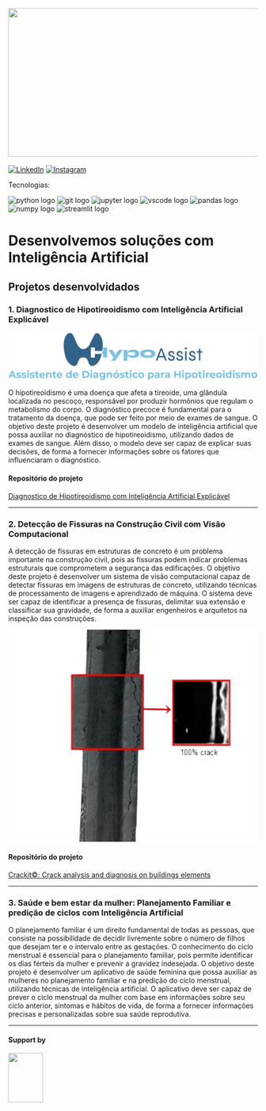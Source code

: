 
<div>
  <img src="https://github.com/cilab-ufersa/.github/blob/main/icon.png" width="650" height="300">
</div>

[![LinkedIn](https://img.shields.io/badge/linkedin-blue?style=for-the-badge&logo=linkedin&logoColor=white)](https://www.linkedin.com/company/cilab-ufersa/)
[![Instagram](https://img.shields.io/badge/instagram-FF5722?style=for-the-badge&logo=instagram&logoColor=white)](https://www.instagram.com/cilab.ufersa/)

Tecnologias: 

<div align="left">
  <img src="https://cdn.jsdelivr.net/gh/devicons/devicon/icons/python/python-original.svg" height="30" width="42" alt="python logo"  />
  <img src="https://cdn.jsdelivr.net/gh/devicons/devicon/icons/git/git-original.svg" height="30" width="42" alt="git logo"  />
  <img src="https://cdn.jsdelivr.net/gh/devicons/devicon/icons/jupyter/jupyter-original.svg" height="30" width="42" alt="jupyter logo"  />
  <img src="https://cdn.jsdelivr.net/gh/devicons/devicon/icons/vscode/vscode-original.svg" height="30" width="42" alt="vscode logo"  />
  <img src="https://cdn.jsdelivr.net/gh/devicons/devicon/icons/pandas/pandas-original.svg" height="30" width="42" alt="pandas logo"  />
  <img src="https://cdn.jsdelivr.net/gh/devicons/devicon/icons/numpy/numpy-original.svg" height="30" width="42" alt="numpy logo"  />
  <img src="https://streamlit.io/images/brand/streamlit-logo-secondary-colormark-darktext.png" height="35" width="42" alt="streamlit logo"  />
  
</div>

# Desenvolvemos soluções com Inteligência Artificial 

## Projetos desenvolvidados 

### 1. Diagnostico de Hipotireoidismo com Inteligência Artificial Explicável

<div>
<img src="../imadge.png"> 
</div>

O hipotireoidismo é uma doença que afeta a tireoide, uma glândula localizada no pescoço, responsável por produzir hormônios que regulam o metabolismo do corpo. O diagnóstico precoce é fundamental para o tratamento da doença, que pode ser feito por meio de exames de sangue. O objetivo deste projeto é desenvolver um modelo de inteligência artificial que possa auxiliar no diagnóstico de hipotireoidismo, utilizando dados de exames de sangue. Além disso, o modelo deve ser capaz de explicar suas decisões, de forma a fornecer informações sobre os fatores que influenciaram o diagnóstico. 

#### Repositório do projeto 
[Diagnostico de Hipotireoidismo com Inteligência Artificial Explicável](https://github.com/cilab-ufersa/thyroid_disease_AI)

___

### 2. Detecção de Fissuras na Construção Civil com Visão Computacional 

A detecção de fissuras em estruturas de concreto é um problema importante na construção civil, pois as fissuras podem indicar problemas estruturais que comprometem a segurança das edificações. O objetivo deste projeto é desenvolver um sistema de visão computacional capaz de detectar fissuras em imagens de estruturas de concreto, utilizando técnicas de processamento de imagens e aprendizado de máquina. O sistema deve ser capaz de identificar a presença de fissuras, delimitar sua extensão e classificar sua gravidade, de forma a auxiliar engenheiros e arquitetos na inspeção das construções.

<div>
<img src="../crack.png"> 
</div>


#### Repositório do projeto

[Crackit©: Crack analysis and diagnosis on buildings elements](https://github.com/cilab-ufersa/crack_detection_app) 

---

###  3. Saúde e bem estar da mulher: Planejamento Familiar e predição de ciclos com Inteligência Artificial

O planejamento familiar é um direito fundamental de todas as pessoas, que consiste na possibilidade de decidir livremente sobre o número de filhos que desejam ter e o intervalo entre as gestações. O conhecimento do ciclo menstrual é essencial para o planejamento familiar, pois permite identificar os dias férteis da mulher e prevenir a gravidez indesejada. O objetivo deste projeto é desenvolver um aplicativo de saúde feminina que possa auxiliar as mulheres no planejamento familiar e na predição do ciclo menstrual, utilizando técnicas de inteligência artificial. O aplicativo deve ser capaz de prever o ciclo menstrual da mulher com base em informações sobre seu ciclo anterior, sintomas e hábitos de vida, de forma a fornecer informações precisas e personalizadas sobre sua saúde reprodutiva.

--- 


#### Support by 
<div>

  <img src="https://github.com/roscibely/algorithms-and-data-structure/blob/main/root/Ufersa.png" width="70" height="100">
</div>
